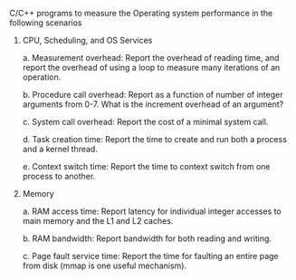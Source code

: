C/C++ programs to measure the Operating system performance in the following scenarios

1. CPU, Scheduling, and OS Services

    a. Measurement overhead: Report the overhead of reading time, and report the overhead of using a loop to measure many iterations of an operation.
    
    b. Procedure call overhead: Report as a function of number of integer arguments from 0-7. What is the increment overhead of an argument?
    
    c. System call overhead: Report the cost of a minimal system call. 
    
    d. Task creation time: Report the time to create and run both a process and a kernel thread. 
    
    e. Context switch time: Report the time to context switch from one process to another. 

2. Memory

    a. RAM access time: Report latency for individual integer accesses to main memory and the L1 and L2 caches.
    
    b. RAM bandwidth: Report bandwidth for both reading and writing. 
   
    c. Page fault service time: Report the time for faulting an entire page from disk (mmap is one useful mechanism).

